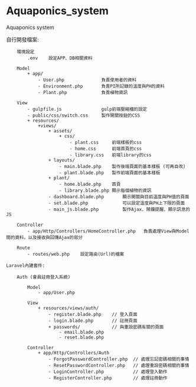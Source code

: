 # Aquaponics_system
Aquaponics system

自行開發檔案:

        環境設定
            .env    設定APP、DB相關資料

        Model
            + app/
                - User.php              負責使用者的資料
                - Environment.php       負責PI所記錄的溫度與PH的資料
                - Plant.php             負責植物資訊

        View
            - gulpfile.js               gulp前端壓縮檔的設定
            - public/css/switch.css     製作開關按鈕的CSS
            + resources/
                +views/
                    + assets/
                        + css/
                            - plant.css     前端樣板的css
                            - home.css      前端首頁的css
                            - library.css   前端library的css
                    + layouts/
                        - main.blade.php    製作後端頁面的基本樣板 (可再自改)
                        - plant.blade.php   製作前端頁面的基本樣板
                    + plant/
                        - home.blade.php    首頁
                        - library.blade.php 顯示每個植物的資訊
                    - dashboard.blade.php       顯示開關與目前溫度與PH值的頁面
                    - set.blade.php             可以設定溫度與PH上下限的頁面
                    - main_js.blade.php         製作Ajax、鬧鐘提醒、顯示訊息的JS

        Controller
            - app/Http/Controllers/HomeController.php   負責處理View與Model間的資料，以及接收與回傳Ajax的部分

        Route
            - routes/web.php    設定路由(Url)的檔案

    Laravel內建套件:

        Auth (會員註冊登入系統)

            Model
                - app/User.php

            View
                + resources/views/auth/
                    - register.blade.php    // 登入頁面
                    - login.blade.php       // 註冊頁面
                    + passwords/            // 與重設密碼有關的頁面
                        - email.blade.php
                        - reset.blade.php

            Controller
                + app/Http/Controllers/Auth
                    - ForgotPasswordController.php  // 處理忘記密碼相關的事情
                    - ResetPasswordController.php   // 處理重設密碼相關的事情
                    - LoginController.php           // 處理登入動作
                    - RegisterController.php        // 處理註冊動作
